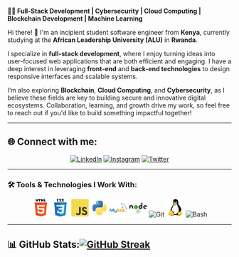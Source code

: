 **👨‍💻 Full-Stack Development | Cybersecurity | Cloud Computing | Blockchain Development | Machine Learning**  

Hi there! 👋 I'm an incipient student software engineer from **Kenya**, currently studying at the **African Leadership University (ALU)** in **Rwanda**.  

I specialize in **full-stack development**, where I enjoy turning ideas into user-focused web applications that are both efficient and engaging. I have a deep interest in leveraging **front-end** and **back-end technologies** to design responsive interfaces and scalable systems.  

I’m also exploring **Blockchain**, **Cloud Computing**, and **Cybersecurity**, as I believe these fields are key to building secure and innovative digital ecosystems. Collaboration, learning, and growth drive my work, so feel free to reach out if you'd like to build something impactful together!  

---

## 🌐 Connect with me:
<p align="center">
  <a href="https://www.linkedin.com/in/maxwelokoth/" target="_blank"><img src="https://img.shields.io/badge/-LinkedIn-blue?style=flat-square&logo=linkedin&logoColor=white" alt="LinkedIn"/></a>
  <a href="https://instagram.com/max.omina" target="_blank"><img src="https://img.shields.io/badge/-Instagram-E1306C?style=flat-square&logo=instagram&logoColor=white" alt="Instagram"/></a>
  <a href="https://twitter.com/maxomina" target="_blank"><img src="https://img.shields.io/badge/-Twitter-1DA1F2?style=flat-square&logo=twitter&logoColor=white" alt="Twitter"/></a>
</p>

---

### 🛠️ Tools & Technologies I Work With:
<p align="center">
  <img src="https://raw.githubusercontent.com/devicons/devicon/master/icons/html5/html5-original-wordmark.svg" alt="HTML5" width="40" height="40"/> 
  <img src="https://raw.githubusercontent.com/devicons/devicon/master/icons/css3/css3-original-wordmark.svg" alt="CSS3" width="40" height="40"/> 
  <img src="https://raw.githubusercontent.com/devicons/devicon/master/icons/javascript/javascript-original.svg" alt="JavaScript" width="40" height="40"/> 
  <img src="https://raw.githubusercontent.com/devicons/devicon/master/icons/python/python-original.svg" alt="Python" width="40" height="40"/> 
  <img src="https://raw.githubusercontent.com/devicons/devicon/master/icons/mysql/mysql-original-wordmark.svg" alt="MySQL" width="40" height="40"/> 
  <img src="https://raw.githubusercontent.com/devicons/devicon/master/icons/nodejs/nodejs-original-wordmark.svg" alt="Node.js" width="40" height="40"/> 
  <img src="https://www.vectorlogo.zone/logos/git-scm/git-scm-icon.svg" alt="Git" width="40" height="40"/> 
  <img src="https://raw.githubusercontent.com/devicons/devicon/master/icons/linux/linux-original.svg" alt="Linux" width="40" height="40"/> 
  <img src="https://www.vectorlogo.zone/logos/gnu_bash/gnu_bash-icon.svg" alt="Bash" width="40" height="40"/> 
</p>

---

## 📊 GitHub Stats:[![GitHub Streak](https://github-readme-streak-stats.herokuapp.com?user=Maaxboon)](https://git.io/streak-stats)
